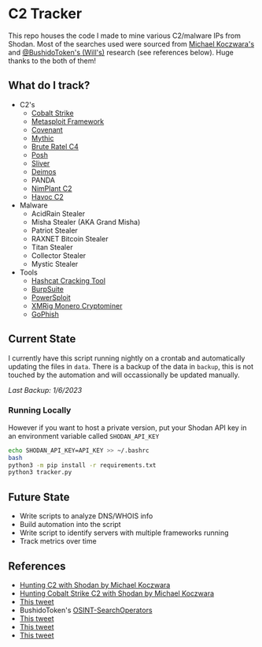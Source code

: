 # C2 Tracker

This repo houses the code I made to mine various C2/malware IPs from Shodan. Most of the searches used were sourced from [Michael Koczwara's](https://michaelkoczwara.medium.com/) and [@BushidoToken's (Will's)](https://twitter.com/BushidoToken) research (see references below). Huge thanks to the both of them!

## What do I track?

- C2's
    - [Cobalt Strike](https://www.cobaltstrike.com/)
    - [Metasploit Framework](https://www.metasploit.com/)
    - [Covenant](https://github.com/cobbr/Covenant)
    - [Mythic](https://github.com/its-a-feature/Mythic)
    - [Brute Ratel C4](https://bruteratel.com/)
    - [Posh](https://github.com/nettitude/PoshC2)
    - [Sliver](https://github.com/BishopFox/sliver)
    - [Deimos](https://github.com/DeimosC2/DeimosC2)
    - PANDA
    - [NimPlant C2](https://github.com/chvancooten/NimPlant)
    - [Havoc C2](https://github.com/HavocFramework/Havoc)
- Malware
    - AcidRain Stealer
    - Misha Stealer (AKA Grand Misha)
    - Patriot Stealer
    - RAXNET Bitcoin Stealer
    - Titan Stealer
    - Collector Stealer
    - Mystic Stealer
- Tools
    - [Hashcat Cracking Tool](https://hashcat.net/hashcat/)
    - [BurpSuite](https://portswigger.net/burp)
    - [PowerSploit](https://github.com/PowerShellMafia/PowerSploit)
    - [XMRig Monero Cryptominer](https://xmrig.com/)
    - [GoPhish](https://getgophish.com/)

## Current State

I currently have this script running nightly on a crontab and automatically updating the files in `data`. There is a backup of the data in `backup`, this is not touched by the automation and will occassionally be updated manually.

*Last Backup: 1/6/2023*

### Running Locally

However if you want to host a private version, put your Shodan API key in an environment variable called `SHODAN_API_KEY`

```bash
echo SHODAN_API_KEY=API_KEY >> ~/.bashrc
bash
python3 -m pip install -r requirements.txt
python3 tracker.py
```

## Future State

- Write scripts to analyze DNS/WHOIS info
- Build automation into the script
- Write script to identify servers with multiple frameworks running
- Track metrics over time

## References

- [Hunting C2 with Shodan by Michael Koczwara](https://michaelkoczwara.medium.com/hunting-c2-with-shodan-223ca250d06f)
- [Hunting Cobalt Strike C2 with Shodan by Michael Koczwara](https://michaelkoczwara.medium.com/cobalt-strike-c2-hunting-with-shodan-c448d501a6e2)
- [This tweet](https://twitter.com/MichalKoczwara/status/1591750513238118401?cxt=HHwWgsDUiZGqhJcsAAAA)
- BushidoToken's [OSINT-SearchOperators](https://github.com/BushidoUK/OSINT-SearchOperators/blob/main/ShodanAdversaryInfa.md)
- [This tweet](https://twitter.com/MichalKoczwara/status/1641119242618650653)
- [This tweet](https://twitter.com/MichalKoczwara/status/1641676761283850241)
- [This tweet](https://twitter.com/_montysecurity/status/1643164749599834112)
